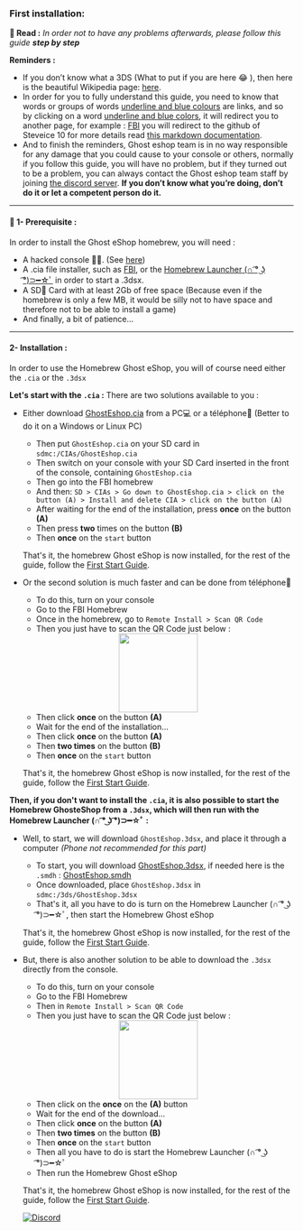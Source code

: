 ### __First installation:__


**📙 Read :**
*In order not to have any problems afterwards, please follow this guide **step by step***

**Reminders :**
* If you don’t know what a 3DS (What to put if you are here 😂 ), then here is the beautiful Wikipedia page: [here](https://fr.wikipedia.org/wiki/Nintendo_3DS).
* In order for you to fully understand this guide, you need to know that words or groups of words [underline and blue colours]() are links, and so by clicking on a word [underline and blue colors](), it will redirect you to another page, for example : [FBI](https://github.com/Steveice10/FBI) you will redirect to the github of Steveice 10 for more details read [this markdown documentation](https://cours-web.ch/divers/markdown/).
* And to finish the reminders, Ghost eshop team is in no way responsible for any damage that you could cause to your console or others, normally if you follow this guide, you will have no problem, but if they turned out to be a problem, you can always contact the Ghost eshop team staff by joining [the discord server](https://discord.gg/ENFGnYrKMf).
**If you don’t know what you’re doing, don’t do it or let a competent person do it.**

___
#### 🏁 1- Prerequisite :
In order to install the Ghost eShop homebrew, you will need :

* A hacked console 🏴‍☠️. (See [here](https://3ds.hacks.guide/))
* A .cia file installer, such as [FBI](https://github.com/Steveice10/FBI), or the [Homebrew Launcher (∩ ͡° ͜ʖ ͡°)⊃━☆ﾟ](https://github.com/fincs/new-hbmenu) in order to start a .3dsx.
* A SD💾 Card with at least 2Gb of free space (Because even if the homebrew is only a few MB, it would be silly not to have space and therefore not to be able to install a game)
* And finally, a bit of patience...

___
#### 2- Installation :

In order to use the Homebrew Ghost eShop, you will of course need either the ```.cia``` or the ```.3dsx```

**Let's start with the ```.cia``` :**
There are two solutions available to you :
* Either download [GhostEshop.cia](https://cdn.ghosteshop.com/Homebrew/GhostEshop.cia) from a PC💻 or a téléphone📱 (Better to do it on a Windows or Linux PC)

    * Then put ```GhostEshop.cia``` on your SD card in ```sdmc:/CIAs/GhostEshop.cia```
    * Then switch on your console with your SD Card inserted in the front of the console, containing ```GhostEshop.cia```
    * Then go into the FBI homebrew
    * And then: ```SD > CIAs > Go down to GhostEshop.cia > click on the button (A) > Install and delete CIA > click on the button (A)```
    * After waiting for the end of the installation, press **once** on the button **(A)**
    * Then press **two** times on the button **(B)**
    * Then **once** on the ```start``` button
    
    That's it, the homebrew Ghost eShop is now installed, for the rest of the guide, follow the [First Start Guide](./start_guide.md).

* Or the second solution is much faster and can be done from téléphone📱

    * To do this, turn on your console
    * Go to the FBI Homebrew
    * Once in the homebrew, go to ```Remote Install > Scan QR Code```
    * Then you just have to scan the QR Code just below : 
    <div align="center"><img src="https://cdn.ghosteshop.com/Homebrew/GhostEshop%20%28.cia%29.png" height="140px"></div>
    
    * Then click **once** on the button **(A)**
    * Wait for the end of the installation...
    * Then click **once** on the button **(A)**
    * Then **two times** on the button **(B)**
    * Then **once** on the ```start``` button

    That's it, the homebrew Ghost eShop is now installed, for the rest of the guide, follow the [First Start Guide](./start_guide-fr.md).

**Then, if you don't want to install the ```.cia```, it is also possible to start the Homebrew GhosteShop from a ```.3dsx```, which will then run with the Homebrew Launcher (∩ ͡° ͜ʖ ͡°)⊃━☆ﾟ :**
* Well, to start, we will download ```GhostEshop.3dsx```, and place it through a computer *(Phone not recommended for this part)*
    * To start, you will download [GhostEshop.3dsx](https://cdn.ghosteshop.com/Homebrew/GhostEshop.3dsx), if needed here is the ```.smdh``` : [GhostEshop.smdh](https://cdn.ghosteshop.com/Homebrew/GhostEshop.smdh)
    * Once downloaded, place ```GhostEshop.3dsx``` in ```sdmc:/3ds/GhostEshop.3dsx```
    * That's it, all you have to do is turn on the Homebrew Launcher (∩ ͡° ͜ʖ ͡°)⊃━☆ﾟ, then start the Homebrew Ghost eShop
    
    That's it, the homebrew Ghost eShop is now installed, for the rest of the guide, follow the [First Start Guide](./start_guide-fr.md).

* But, there is also another solution to be able to download the ```.3dsx``` directly from the console.
    * To do this, turn on your console
    * Go to the FBI Homebrew
    * Then in ```Remote Install > Scan QR Code```
    * Then you just have to scan the QR Code just below :
    <div align="center"><img src="https://cdn.ghosteshop.com/Homebrew/GhostEshop%20%28.3dsx%29.png" height="140px"></div>

    * Then click on the **once** on the **(A)** button
    * Wait for the end of the download...
    * Then click **once** on the button **(A)**
    * Then **two times** on the button **(B)**
    * Then **once** on the ```start``` button
    * Then all you have to do is start the Homebrew Launcher (∩ ͡° ͜ʖ ͡°)⊃━☆ﾟ
    * Then run the Homebrew Ghost eShop

    That's it, the homebrew Ghost eShop is now installed, for the rest of the guide, follow the [First Start Guide](./start_guide-fr.md).

    [![Discord](https://discordapp.com/api/guilds/633965704424718336/widget.png?style=banner3&time)](https://discord.gg/9Rqvh9F)